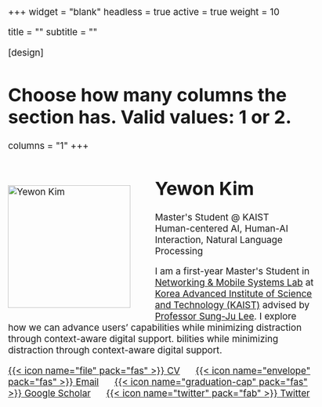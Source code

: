 +++
widget = "blank"
headless = true
active = true
weight = 10

title = ""
subtitle = ""

[design]
  # Choose how many columns the section has. Valid values: 1 or 2.
  columns = "1"
+++

<style>

body{
  font-size: 14pt;
  margin-left: 12%;
  margin-right: 12%;
  /* margin-bottom: -100px; */
}

img {
    float: left;
    width:250px;
    margin-top: 50px;
    margin-right: 50px;
    margin-bottom: 10px
}

@media only screen and (max-width: 768px) {
 img {
   float: middle;
   width: 100%; 
 } 
 body {
  /* font-size: 12pt; */
  /* text-align:center; */
  margin-left: 0%;
  margin-right: 0%;
 }
}

</style>

<img src="uploads/yewon.jpg" alt="Yewon Kim">

# **Yewon Kim**
Master's Student @ KAIST \
Human-centered AI, Human-AI Interaction, Natural Language Processing

I am a first-year Master's Student in <u>[Networking & Mobile Systems Lab](https://nmsl.kaist.ac.kr)</u> at <u>[Korea Advanced Institute of Science and Technology (KAIST)](https://www.kaist.ac.kr/en/)</u> advised by <u>[Professor Sung-Ju Lee](https://sites.google.com/site/wewantsj/)</u>. I explore how we can advance users’ capabilities while minimizing distraction through context-aware digital support. bilities while minimizing distraction through context-aware digital support. 

[{{< icon name="file" pack="fas" >}} CV](uploads/yewon-kim.pdf) &nbsp;&nbsp;&nbsp;&nbsp; [{{< icon name="envelope" pack="fas" >}} Email](mailto:yewon.e.kim@kaist.ac.kr) &nbsp;&nbsp;&nbsp;&nbsp; [{{< icon name="graduation-cap" pack="fas" >}} Google Scholar](https://scholar.google.com/citations?hl=en&user=JkSutBwAAAAJ) &nbsp;&nbsp;&nbsp;&nbsp; [{{< icon name="twitter" pack="fab" >}} Twitter](https://twitter.com/hai_yewon) 